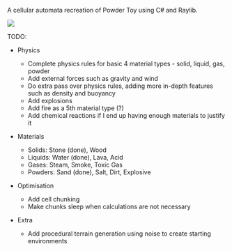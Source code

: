 A cellular automata recreation of Powder Toy using C# and Raylib.

![](Media/sand.gif)

TODO:

- Physics
  - Complete physics rules for basic 4 material types - solid, liquid, gas, powder
  - Add external forces such as gravity and wind
  - Do extra pass over physics rules, adding more in-depth features such as density and buoyancy
  - Add explosions
  - Add fire as a 5th material type (?)
  - Add chemical reactions if I end up having enough materials to justify it

- Materials
  - Solids: Stone (done), Wood
  - Liquids: Water (done), Lava, Acid
  - Gases: Steam, Smoke, Toxic Gas
  - Powders: Sand (done), Salt, Dirt, Explosive

- Optimisation
  - Add cell chunking
  - Make chunks sleep when calculations are not necessary

- Extra
  - Add procedural terrain generation using noise to create starting environments

